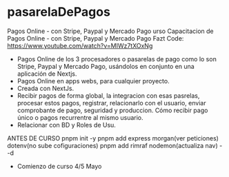 # pasarelaDePagos
Pagos Online - con Stripe, Paypal y Mercado Pago
urso Capacitacion de Pagos Online - con Stripe, Paypal y Mercado Pago
Fazt Code: https://www.youtube.com/watch?v=MIWz7tXOxNg

* Pagos Online de los 3 procesadores o pasarelas de pago como lo son Stripe, Paypal y Mercado Pago, usándolos en conjunto en una aplicación de Nextjs.
* Pagos Online en apps webs, para cualquier proyecto. 
* Creada con NextJs.
* Recibir pagos de forma global, la integracion con esas pasrelas, procesar estos pagos, registrar, relacionarlo con el usuario, enviar comprobante de pago, seguridad y produccion.
Cómo recibir pago único o pagos recurrentre al mismo usuario.
* Relacionar con BD y Roles de Usu.

ANTES DE CURSO
pnpm init -y
pnpm add  express morgan(ver peticiones) dotenv(no sube cofiguraciones)
pnpm add rimraf nodemon(actualiza nav) --d

* Comienzo de curso 4/5 Mayo